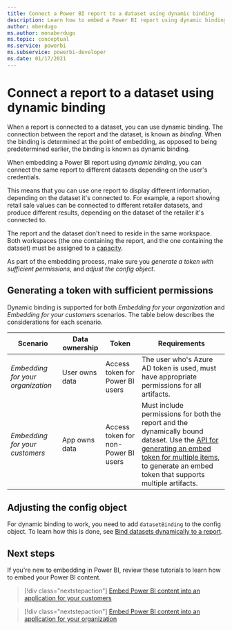 ```yaml
---
title: Connect a Power BI report to a dataset using dynamic binding
description: Learn how to embed a Power BI report using dynamic binding.
author: mberdugo
ms.author: monaberdugo
ms.topic: conceptual
ms.service: powerbi
ms.subservice: powerbi-developer
ms.date: 01/17/2021
---
```


# Connect a report to a dataset using dynamic binding 

When a report is connected to a dataset, you can use dynamic binding. The connection between the report and the dataset, is known as *binding*. When the binding is determined at the point of embedding, as opposed to being predetermined earlier, the binding is known as dynamic binding.

When embedding a Power BI report using *dynamic binding*, you can connect the same report to different datasets depending on the user's credentials.

This means that you can use one report to display different information, depending on the dataset it's connected to. For example, a report showing retail sale values can be connected to different retailer datasets, and produce different results, depending on the dataset of the retailer it's connected to.

The report and the dataset don't need to reside in the same workspace. Both workspaces (the one containing the report, and the one containing the dataset) must be assigned to a [capacity](azure-pbie-create-capacity.md).

As part of the embedding process, make sure you *generate a token with sufficient permissions*, and *adjust the config object*.

## Generating a token with sufficient permissions

Dynamic binding is supported for both *Embedding for your organization* and *Embedding for your customers* scenarios. The table below describes the considerations for each scenario.

|Scenario  |Data ownership  |Token  |Requirements  |
|---------|---------|---------|---------|
|*Embedding for your organization*    |User owns data         |Access token for Power BI users         |The user who's Azure AD token is used, must have appropriate permissions for all artifacts.         |
|*Embedding for your customers*     |App owns data         |Access token for non-Power BI users         |Must include permissions for both the report and the dynamically bound dataset. Use the [API for generating an embed token for multiple items](/rest/api/power-bi/embed-token/generate-token), to generate an embed token that supports multiple artifacts.         |

## Adjusting the config object

For dynamic binding to work, you need to add `datasetBinding` to the config object. To learn how this is done, see [Bind datasets dynamically to a report](/javascript/api/overview/powerbi/bind-report-datasets). 

## Next steps

If you're new to embedding in Power BI, review these tutorials to learn how to embed your Power BI content.

>[!div class="nextstepaction"]
>[Embed Power BI content into an application for your customers](embed-sample-for-customers.md)

>[!div class="nextstepaction"]
>[Embed Power BI content into an application for your organization](embed-sample-for-your-organization.md)